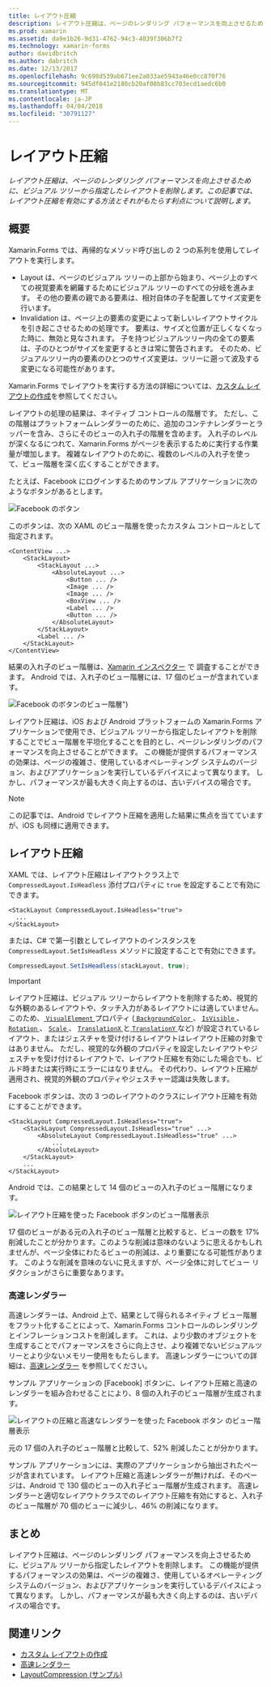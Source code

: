 ```yaml
---
title: レイアウト圧縮
description: レイアウト圧縮は、ページのレンダリング パフォーマンスを向上させるために、ビジュアル ツリーから指定したレイアウトを削除します。 この記事では、レイアウト圧縮を有効にする方法とそれがもたらす利点について説明します。
ms.prod: xamarin
ms.assetid: da9e1b26-9d31-4762-94c3-4039f306b7f2
ms.technology: xamarin-forms
author: davidbritch
ms.author: dabritch
ms.date: 12/13/2017
ms.openlocfilehash: 9c698d539ab671ee2a033ae5943a46e0cc870f76
ms.sourcegitcommit: 945df041e2180cb20af08b83cc703ecd1aedc6b0
ms.translationtype: MT
ms.contentlocale: ja-JP
ms.lasthandoff: 04/04/2018
ms.locfileid: "30791127"
---
```

# <a name="layout-compression"></a>レイアウト圧縮

_レイアウト圧縮は、ページのレンダリング パフォーマンスを向上させるために、ビジュアル ツリーから指定したレイアウトを削除します。この記事では、レイアウト圧縮を有効にする方法とそれがもたらす利点について説明します。_

## <a name="overview"></a>概要

Xamarin.Forms では、再帰的なメソッド呼び出しの 2 つの系列を使用してレイアウトを実行します。

- Layout は、ページのビジュアル ツリーの上部から始まり、ページ上のすべての視覚要素を網羅するためにビジュアル ツリーのすべての分岐を進みます。 その他の要素の親である要素は、相対自体の子を配置してサイズ変更を行います。
- Invalidation は、ページ上の要素の変更によって新しいレイアウトサイクルを引き起こさせるための処理です。 要素は、サイズと位置が正しくなくなった時に、無効と見なされます。 子を持つビジュアルツリー内の全ての要素は、子のひとつがサイズを変更するときは常に警告されます。 そのため、ビジュアルツリー内の要素のひとつのサイズ変更は、ツリーに遡って波及する変更になる可能性があります。

Xamarin.Forms でレイアウトを実行する方法の詳細については、[カスタム レイアウトの作成](~/xamarin-forms/user-interface/layouts/custom.md)を参照してください。

レイアウトの処理の結果は、ネイティブ コントロールの階層です。 ただし、この階層はプラットフォームレンダラーのために、追加のコンテナレンダラーとラッパーを含み、さらにそのビューの入れ子の階層を含めます。 入れ子のレベルが深くなるにつれて、Xamarin.Forms がページを表示するために実行する作業量が増加します。 複雑なレイアウトのために、複数のレベルの入れ子を使って、ビュー階層を深く広くすることができます。

たとえば、Facebook にログインするためのサンプル アプリケーションに次のようなボタンがあるとします。

![](layout-compression-images/facebook-button.png "Facebook のボタン")

このボタンは、次の XAML のビュー階層を使ったカスタム コントロールとして指定されます。

```xaml
<ContentView ...>
    <StackLayout>
        <StackLayout ...>
            <AbsoluteLayout ...>
                <Button ... />    
                <Image ... />
                <Image ... />
                <BoxView ... />
                <Label ... />
                <Button ... />
            </AbsoluteLayout>
        </StackLayout>
        <Label ... />
    </StackLayout>    
</ContentView>
```

結果の入れ子のビュー階層は、[Xamarin インスペクター](~/tools/inspector/index.md) で
調査することができます。 Android では、入れ子のビュー階層には、17 個のビューが含まれています。

![](layout-compression-images/no-compression.png "Facebook のボタンのビュー階層\")")

レイアウト圧縮は、iOS および Android プラットフォームの Xamarin.Forms アプリケーションで使用でき、ビジュアル ツリーから指定したレイアウトを削除することでビュー階層を平坦化することを目的とし、ページレンダリングのパフォーマンスを向上させることができます。 この機能が提供するパフォーマンスの効果は、ページの複雑さ、使用しているオペレーティング システムのバージョン、およびアプリケーションを実行しているデバイスによって異なります。 しかし、パフォーマンスが最も大きく向上するのは、古いデバイスの場合です。

> [!NOTE]
> この記事では、Android でレイアウト圧縮を適用した結果に焦点を当てていますが、iOS も同様に適用できます。

## <a name="layout-compression"></a>レイアウト圧縮

XAML では、レイアウト圧縮はレイアウトクラス上で `CompressedLayout.IsHeadless` 添付プロパティに `true` を設定することで有効にできます。

```xaml
<StackLayout CompressedLayout.IsHeadless="true">
  ...
</StackLayout>   
```

または、C# で第一引数としてレイアウトのインスタンスを `CompressedLayout.SetIsHeadless` メソッドに設定することで有効にできます。

```csharp
CompressedLayout.SetIsHeadless(stackLayout, true);
```

> [!IMPORTANT]
> レイアウト圧縮は、ビジュアル ツリーからレイアウトを削除するため、視覚的な外観のあるレイアウトや、タッチ入力があるレイアウトには適していません。 このため、[ `VisualElement` ](https://developer.xamarin.com/api/type/Xamarin.Forms.VisualElement/) プロパティ ([ `BackgroundColor` ](https://developer.xamarin.com/api/property/Xamarin.Forms.VisualElement.BackgroundColor/)、 [ `IsVisible` ](https://developer.xamarin.com/api/property/Xamarin.Forms.VisualElement.IsVisible/)、 [ `Rotation` ](https://developer.xamarin.com/api/property/Xamarin.Forms.VisualElement.Rotation/)、 [ `Scale` ](https://developer.xamarin.com/api/property/Xamarin.Forms.VisualElement.Scale/)、 [ `TranslationX` ](https://developer.xamarin.com/api/property/Xamarin.Forms.VisualElement.TranslationX/)と[ `TranslationY` ](https://developer.xamarin.com/api/property/Xamarin.Forms.VisualElement.TranslationY/)など) が設定されているレイアウト、またはジェスチャを受け付けるレイアウトはレイアウト圧縮の対象ではありません。 ただし、視覚的な外観のプロパティを設定したレイアウトやジェスチャを受け付けるレイアウトで、レイアウト圧縮を有効にした場合でも、ビルド時または実行時にエラーにはなりません。 その代わり、レイアウト圧縮が適用され、視覚的外観のプロパティやジェスチャー認識は失敗します。

Facebook ボタンは、次の 3 つのレイアウトのクラスにレイアウト圧縮を有効にすることができます。

```xaml
<StackLayout CompressedLayout.IsHeadless="true">
    <StackLayout CompressedLayout.IsHeadless="true" ...>
        <AbsoluteLayout CompressedLayout.IsHeadless="true" ...>
            ...
        </AbsoluteLayout>
    </StackLayout>
    ...
</StackLayout>  
```

Android では、この結果として 14 個のビューの入れ子のビュー階層になります。

![](layout-compression-images/layout-compression.png "レイアウト圧縮を使った Facebook ボタンのビュー階層表示")

17 個のビューがある元の入れ子のビュー階層と比較すると、ビューの数を 17% 削減したことが分かります。このような削減は意味のないように思えるかもしれませんが、ページ全体にわたるビューの削減は、より重要になる可能性があります。 このような削減を意味のないに見えますが、ページ全体に対してビュー リダクションがさらに重要なあります。

### <a name="fast-renderers"></a>高速レンダラー

高速レンダラーは、Android 上で、結果として得られるネイティブ ビュー階層をフラット化することによって、Xamarin.Forms コントロールのレンダリングとインフレーションコストを削減します。 これは、より少数のオブジェクトを生成することでパフォーマンスをさらに向上させ、より複雑でないビジュアルツリーとより少ないメモリー使用をもたらします。 高速レンダラーについての詳細は、[高速レンダラー](~/xamarin-forms/internals/fast-renderers.md) を参照してください。

サンプル アプリケーションの [Facebook] ボタンに、レイアウト圧縮と高速のレンダラーを組み合わせることにより、8 個の入れ子のビュー階層が生成されます。

![](layout-compression-images/layout-compression-with-fast-renderers.png "レイアウトの圧縮と高速なレンダラーを使った Facebook ボタン のビュー階層表示")

元の 17 個の入れ子のビュー階層と比較して、52% 削減したことが分かります。

サンプル アプリケーションには、実際のアプリケーションから抽出されたページが含まれています。 レイアウト圧縮と高速レンダラーが無ければ、そのページは、Android で 130 個のビューの入れ子ビュー階層が生成されます。 高速レンダラーと適切なレイアウトクラスでのレイアウト圧縮を有効にすると、入れ子のビュー階層が 70 個のビューに減少し、46% の削減になります。

## <a name="summary"></a>まとめ

レイアウト圧縮は、ページのレンダリング パフォーマンスを向上させるために、ビジュアル ツリーから指定したレイアウトを削除します。 この機能が提供するパフォーマンスの効果は、ページの複雑さ、使用しているオペレーティング システムのバージョン、およびアプリケーションを実行しているデバイスによって異なります。 しかし、パフォーマンスが最も大きく向上するのは、古いデバイスの場合です。


## <a name="related-links"></a>関連リンク

- [カスタム レイアウトの作成](~/xamarin-forms/user-interface/layouts/custom.md)
- [高速レンダラー](~/xamarin-forms/internals/fast-renderers.md)
- [LayoutCompression (サンプル)](https://developer.xamarin.com/samples/xamarin-forms/userinterface/layoutcompression/)
